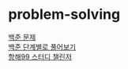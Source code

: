 # problem-solving

[백준 문제](https://github.com/shinjw4929/problem-solving/tree/main/%EB%B0%B1%EC%A4%80)   
[백준 단계별로 풀어보기](https://github.com/shinjw4929/problem-solving/tree/main/%EB%B0%B1%EC%A4%80_%EB%8B%A8%EA%B3%84%EB%B3%84%EB%A1%9C_%ED%92%80%EC%96%B4%EB%B3%B4%EA%B8%B0)   
[항해99 스터디 챌린저](https://github.com/shinjw4929/problem-solving/tree/main/%ED%95%AD%ED%95%B499_%EC%B1%8C%EB%A6%B0%EC%A0%80)   
